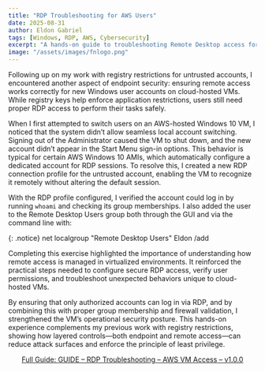 ```yaml
---
title: "RDP Troubleshooting for AWS Users"
date: 2025-08-31
author: Eldon Gabriel
tags: [Windows, RDP, AWS, Cybersecurity]
excerpt: "A hands-on guide to troubleshooting Remote Desktop access for new user accounts on AWS-hosted Windows 10 VMs."
image: "/assets/images/fnlogo.png"
---
```


Following up on my work with registry restrictions for untrusted accounts, I encountered another aspect of endpoint security: ensuring remote access works correctly for new Windows user accounts on cloud-hosted VMs. While registry keys help enforce application restrictions, users still need proper RDP access to perform their tasks safely.  

When I first attempted to switch users on an AWS-hosted Windows 10 VM, I noticed that the system didn’t allow seamless local account switching. Signing out of the Administrator caused the VM to shut down, and the new account didn’t appear in the Start Menu sign-in options. This behavior is typical for certain AWS Windows 10 AMIs, which automatically configure a dedicated account for RDP sessions. To resolve this, I created a new RDP connection profile for the untrusted account, enabling the VM to recognize it remotely without altering the default session.  

With the RDP profile configured, I verified the account could log in by running `whoami` and checking its group memberships. I also added the user to the Remote Desktop Users group both through the GUI and via the command line with:  

{: .notice}
net localgroup "Remote Desktop Users" Eldon /add

Completing this exercise highlighted the importance of understanding how remote access is managed in virtualized environments. It reinforced the practical steps needed to configure secure RDP access, verify user permissions, and troubleshoot unexpected behaviors unique to cloud-hosted VMs.  

By ensuring that only authorized accounts can log in via RDP, and by combining this with proper group membership and firewall validation, I strengthened the VM’s operational security posture. This hands-on experience complements my previous work with registry restrictions, showing how layered controls—both endpoint and remote access—can reduce attack surfaces and enforce the principle of least privilege.  

<p align="center">
  <a href="https://github.com/EldonGabriel/eldongabriel.github.io/blob/main/assets/guides/GUIDE%20%E2%80%93%20Endpoint%20Security%20with%20the%20Windows%20Registry%20%E2%80%93%20v1.0.0.pdf" target="_blank">
    Full Guide: GUIDE – RDP Troubleshooting – AWS VM Access – v1.0.0
  </a>
</p>
